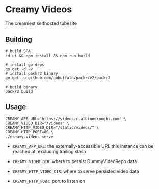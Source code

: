 # Creamy Videos

The creamiest selfhosted tubesite 

## Building

```
# build SPA
cd ui && npm install && npm run build

# install go deps
go get -d -v
# install packr2 binary
go get -u github.com/gobuffalo/packr/v2/packr2

# build binary
packr2 build
```

## Usage

```
CREAMY_APP_URL="https://videos.r.albinodrought.com" \
CREAMY_VIDEO_DIR="/videos" \
CREAMY_HTTP_VIDEO_DIR="/static/videos/" \
CREAMY_HTTP_PORT=80 \
./creamy-videos serve
```

- `CREAMY_APP_URL`: the externally-accessible URL this instance can be reached at, excluding trailing slash

- `CREAMY_VIDEO_DIR`: where to persist DummyVideoRepo data

- `CREAMY_HTTP_VIDEO_DIR`: where to serve persisted video data

- `CREAMY_HTTP_PORT`: port to listen on
